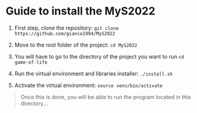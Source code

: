 # Guide to install the MyS2022

1. First step, clone the repository: ```git clone https://github.com/gianca1994/MyS2022```

2. Move to the root folder of the project: ```cd MyS2022```

3. You will have to go to the directory of the project you want to run ```cd game-of-life```

4. Run the virtual environment and libraries installer: ```./install.sh```

5. Activate the virtual environment: ```source venv/bin/activate```


> Once this is done, you will be able to run the program located in this directory...